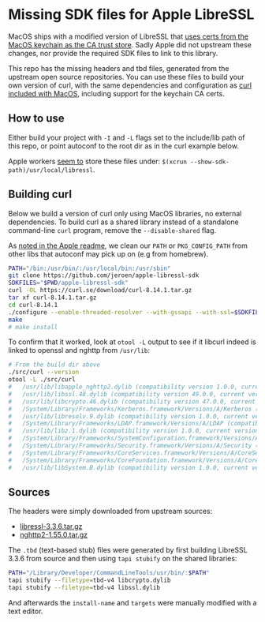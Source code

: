 # Missing SDK files for Apple LibreSSL

MacOS ships with a modified version of LibreSSL that [uses certs from the MacOS keychain as the CA trust store](https://daniel.haxx.se/blog/2024/03/08/the-apple-curl-security-incident-12604/). Sadly Apple did not upstream these changes, nor provide the required SDK files to link to this library.

This repo has the missing headers and tbd files, generated from the upstream open source repositories. You can use these files to build your own version of curl, with the same dependencies and configuration as [curl included with MacOS](https://github.com/apple-oss-distributions/curl), including support for the keychain CA certs.

## How to use

Either build your project with `-I` and `-L` flags set to the include/lib path of this repo, or point autoconf to the root dir as in the curl example below.

Apple workers [seem to](https://github.com/apple-oss-distributions/curl/blob/main/README.APPLE) store these files under: `$(xcrun --show-sdk-path)/usr/local/libressl`.

## Building curl

Below we build a version of curl only using MacOS libraries, no external dependencies. To build curl as a shared library instead of a standalone command-line `curl` program, remove the `--disable-shared` flag.

As [noted in the Apple readme](https://github.com/apple-oss-distributions/curl/blob/main/README.APPLE), we clean our `PATH` or `PKG_CONFIG_PATH` from other libs that autoconf may pick up on (e.g from homebrew).


```sh
PATH="/bin:/usr/bin/:/usr/local/bin:/usr/sbin"
git clone https://github.com/jeroen/apple-libressl-sdk
SDKFILES="$PWD/apple-libressl-sdk"
curl -OL https://curl.se/download/curl-8.14.1.tar.gz
tar xf curl-8.14.1.tar.gz
cd curl-8.14.1
./configure --enable-threaded-resolver --with-gssapi --with-ssl=$SDKFILES --with-nghttp2=$SDKFILES --with-secure-transport --without-libpsl --disable-shared
make
# make install
```

To confirm that it worked, look at `otool -L` output to see if it libcurl indeed is linked to openssl and nghttp from `/usr/lib`:

```sh
# From the build dir above
./src/curl --version
otool -L ./src/curl
#   /usr/lib/libapple_nghttp2.dylib (compatibility version 1.0.0, current version 1.55.1)
#   /usr/lib/libssl.48.dylib (compatibility version 49.0.0, current version 49.2.0)
#   /usr/lib/libcrypto.46.dylib (compatibility version 47.0.0, current version 47.2.0)
#   /System/Library/Frameworks/Kerberos.framework/Versions/A/Kerberos (compatibility version 5.0.0, current version 6.0.0)
#   /usr/lib/libresolv.9.dylib (compatibility version 1.0.0, current version 1.0.0)
#   /System/Library/Frameworks/LDAP.framework/Versions/A/LDAP (compatibility version 1.0.0, current version 2.4.0)
#   /usr/lib/libz.1.dylib (compatibility version 1.0.0, current version 1.2.12)
#   /System/Library/Frameworks/SystemConfiguration.framework/Versions/A/SystemConfiguration (compatibility version 1.0.0, current version 1351.101.1)
#   /System/Library/Frameworks/Security.framework/Versions/A/Security (compatibility version 1.0.0, current version 61439.101.1)
#   /System/Library/Frameworks/CoreServices.framework/Versions/A/CoreServices (compatibility version 1.0.0, current version 1226.0.0)
#   /System/Library/Frameworks/CoreFoundation.framework/Versions/A/CoreFoundation (compatibility version 150.0.0, current version 3423.0.0)
#   /usr/lib/libSystem.B.dylib (compatibility version 1.0.0, current version 1351.0.0)
```

## Sources

The headers were simply downloaded from upstream sources:

  - [libressl-3.3.6.tar.gz](https://ftp.openbsd.org/pub/OpenBSD/LibreSSL/libressl-3.3.6.tar.gz)
  - [nghttp2-1.55.0.tar.gz](https://github.com/nghttp2/nghttp2/releases/download/v1.55.0/nghttp2-1.55.0.tar.gz)

The `.tbd` (text-based stub) files were generated by first building LibreSSL 3.3.6 from source and then using `tapi stubify` on the shared libraries:

```sh
PATH="/Library/Developer/CommandLineTools/usr/bin/:$PATH"
tapi stubify --filetype=tbd-v4 libcrypto.dylib
tapi stubify --filetype=tbd-v4 libssl.dylib
```

And afterwards the `install-name` and `targets` were manually modified with a text editor.
